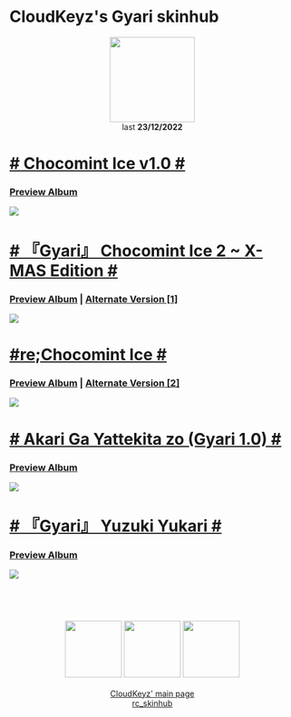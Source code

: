# CloudKeyz's Gyari skinhub
<p align="center">
<a href="https://osu.ppy.sh/users/15194624">
  <img src="https://a.ppy.sh/15194624"  
       width="150"
       height="150"></a>
<br>
last <b>23/12/2022</b>
</p>

# [# Chocomint Ice v1.0 #](https://drive.google.com/file/d/12rZFGTkdNqtpgj3n8-pY-c1HgnRDjbe7/view)
### [Preview Album](https://imgur.com/a/HNj0Sr7)
[![](https://i.imgur.com/1XGH3dk.jpeg)](https://drive.google.com/file/d/12rZFGTkdNqtpgj3n8-pY-c1HgnRDjbe7/view)

# [# 『Gyari』 Chocomint Ice 2 ~ X-MAS Edition #](https://drive.google.com/file/d/1kR-KhU-ErnZwXaPvj0nxy4RlSn8AuzJR/view)
### [Preview Album](https://imgur.com/a/rFi8coZ) | [Alternate Version [1]](https://drive.google.com/file/d/1RsMAJXH6omyg0RgL9W_girHhgzIkr3vB/view) 
[![](https://i.imgur.com/3XQpLoD.jpeg)](https://drive.google.com/file/d/1kR-KhU-ErnZwXaPvj0nxy4RlSn8AuzJR/view)

# [#re;Chocomint Ice #](https://drive.google.com/file/d/11FIotjXtvAyPY5o1aYIACuQ0hgrLZtxQ/view?usp=share_link)
### [Preview Album](https://imgur.com/a/GvdCsck) | [Alternate Version [2]](https://drive.google.com/drive/folders/1fmN-eMyp65RXamjv5qSQNlyJEQO4vXvK)
[![](https://i.imgur.com/3XQpLoD.jpeg)](https://drive.google.com/file/d/11FIotjXtvAyPY5o1aYIACuQ0hgrLZtxQ/view?usp=share_link)

# [# Akari Ga Yattekita zo (Gyari 1.0) #](https://drive.google.com/file/d/1GuDqt5cH2AIVcExcPy4Lh-GV8bbrkpZm/view)
### [Preview Album](https://imgur.com/a/9VXSlG8)
[![](https://i.imgur.com/c7G1Ams.jpeg)](https://drive.google.com/file/d/1GuDqt5cH2AIVcExcPy4Lh-GV8bbrkpZm/view)

# [# 『Gyari』 Yuzuki Yukari #](https://drive.google.com/file/d/1doQGh764-nLUBBfv-cCVTzPzNxrs_ImJ/view)
### [Preview Album](https://imgur.com/a/awpckbI)
[![](https://i.imgur.com/wkOYW3q.jpeg)](https://drive.google.com/file/d/1doQGh764-nLUBBfv-cCVTzPzNxrs_ImJ/view)

#
<p align="center">
  <br></br>
  <a href="https://www.twitch.tv/darrius_washere">
  <img src="https://i.imgur.com/HM030lk.png" 
       width="100" 
       height="100"></a>
  <a href="https://www.youtube.com/channel/UCl8JiJnx0V17T1Je6Ge73Iw">
  <img src="https://i.imgur.com/YWbDUUy.png"  
       width="100" 
       height="100"></a>
  <a href="https://twitter.com/CloudyKeyz">
  <img src="https://i.imgur.com/PUQ5uWf.png" 
       width="100" 
       height="100"></a>
  <br></br>
  <a href="cloudkeyzMain.md">CloudKeyz' main page</a><br>
  <a href="https://github.com/ryancranie/skinhub">rc_skinhub</a>
 </p>



